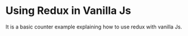 # Using Redux in Vanilla Js
It is a basic counter example explaining how to use redux with vanilla Js.
